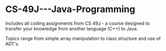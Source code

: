 # CS-49J---Java-Programming
Includes all coding assignments from CS 49J - a course designed to transfer your knowledge from another language (C++) to Java. 

Topics range from simple array manipulation to class structure and use of ADT's. 
